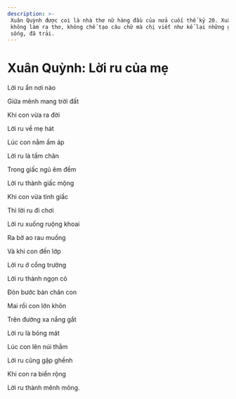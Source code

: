 ```yaml
---
description: >-
 Xuân Quỳnh được coi là nhà thơ nữ hàng đầu của nửa cuối thế kỷ 20. Xuân Quỳnh
 không làm ra thơ, không chế tạo câu chữ mà chị viết như kể lại những gì chị đã
 sống, đã trải.
---
```


# Xuân Quỳnh: Lời ru của mẹ

Lời ru ẩn nơi nào

Giữa mênh mang trời đất

Khi con vừa ra đời

Lời ru về mẹ hát

Lúc con nằm ấm áp

Lời ru là tấm chăn

Trong giấc ngủ êm đềm

Lời ru thành giấc mộng

Khi con vừa tỉnh giấc

Thì lời ru đi chơi

Lời ru xuống ruộng khoai

Ra bờ ao rau muống

Và khi con đến lớp

Lời ru ở cổng trường

Lời ru thành ngọn cỏ

Đón bước bàn chân con

Mai rồi con lớn khôn

Trên đường xa nắng gắt

Lời ru là bóng mát

Lúc con lên núi thẳm

Lời ru cũng gập ghềnh

Khi con ra biển rộng

Lời ru thành mênh mông.
